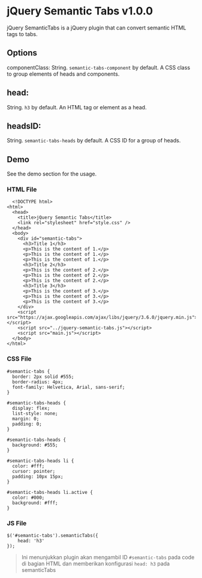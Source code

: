 # jQuery Semantic Tabs v1.0.0

jQuery SemanticTabs is a jQuery plugin that can convert semantic HTML tags to tabs.

## Options

componentClass:
String. `semantic-tabs-component` by default. A CSS class to group elements of heads and components.

## head:

String. `h3` by default. An HTML tag or element as a head.

## headsID:

String. `semantic-tabs-heads` by default. A CSS ID for a group of heads.

## Demo

See the demo section for the usage.

### HTML File

```
  <!DOCTYPE html>
<html>
  <head>
    <title>jQuery Semantic Tabs</title>
    <link rel="stylesheet" href="style.css" />
  </head>
  <body>
    <div id="semantic-tabs">
      <h3>Title 1</h3>
      <p>This is the content of 1.</p>
      <p>This is the content of 1.</p>
      <p>This is the content of 1.</p>
      <h3>Title 2</h3>
      <p>This is the content of 2.</p>
      <p>This is the content of 2.</p>
      <p>This is the content of 2.</p>
      <h3>Title 3</h3>
      <p>This is the content of 3.</p>
      <p>This is the content of 3.</p>
      <p>This is the content of 3.</p>
    </div>
    <script src="https://ajax.googleapis.com/ajax/libs/jquery/3.6.0/jquery.min.js"></script>
    <script src="../jquery-semantic-tabs.js"></script>
    <script src="main.js"></script>
  </body>
</html>
```

### CSS File

```
#semantic-tabs {
  border: 2px solid #555;
  border-radius: 4px;
  font-family: Helvetica, Arial, sans-serif;
}

#semantic-tabs-heads {
  display: flex;
  list-style: none;
  margin: 0;
  padding: 0;
}

#semantic-tabs-heads {
  background: #555;
}

#semantic-tabs-heads li {
  color: #fff;
  cursor: pointer;
  padding: 10px 15px;
}

#semantic-tabs-heads li.active {
  color: #000;
  background: #fff;
}

```

### JS File
```
$('#semantic-tabs').semanticTabs({
	head: 'h3'
});
```
> Ini menunjukkan plugin akan mengambil ID `#semantic-tabs` pada code di bagian HTML dan memberikan konfigurasi `head: h3` pada semanticTabs